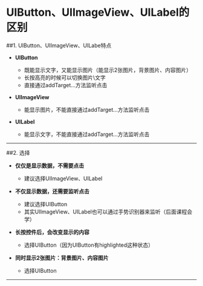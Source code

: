 # UIButton、UIImageView、UILabel的区别


##1. UIButton、UIImageView、UILabe特点

- **UIButton**
    - 既能显示文字，又能显示图片（能显示2张图片，背景图片、内容图片）
    - 长按高亮的时候可以切换图片\文字
    - 直接通过addTarget...方法监听点击


- **UIImageView**
    - 能显示图片，不能直接通过addTarget...方法监听点击

- **UILabel**
    - 能显示文字，不能直接通过addTarget...方法监听点击

---

##2. 选择

- **仅仅是显示数据，不需要点击**
    - 建议选择UIImageView、UILabel

- **不仅显示数据，还需要监听点击**
    - 建议选择UIButton   
    - 其实UIImageView、UILabel也可以通过手势识别器来监听（后面课程会学）

- **长按控件后，会改变显示的内容**
    - 选择UIButton（因为UIButton有highlighted这种状态）

- **同时显示2张图片：背景图片、内容图片**
    - 选择UIButton

---
